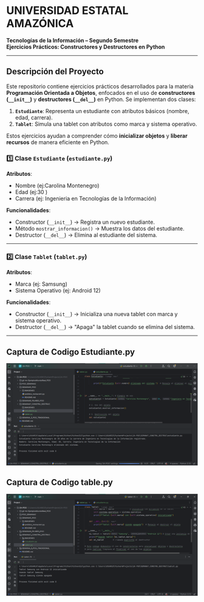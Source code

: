 # **UNIVERSIDAD ESTATAL AMAZÓNICA**  
**Tecnologías de la Información – Segundo Semestre**  
**Ejercicios Prácticos: Constructores y Destructores en Python**  

---

##  Descripción del Proyecto
Este repositorio contiene ejercicios prácticos desarrollados para la materia **Programación Orientada a Objetos**, enfocados en el uso de **constructores (`__init__`)** y **destructores (`__del__`)** en Python. Se implementan dos clases:  

1. **`Estudiante`**: Representa un estudiante con atributos básicos (nombre, edad, carrera).  
2. **`Tablet`**: Simula una tablet con atributos como marca y sistema operativo.  

Estos ejercicios ayudan a comprender cómo **inicializar objetos** y **liberar recursos** de manera eficiente en Python.  

### **1️⃣ Clase `Estudiante` (`estudiante.py`)**  
**Atributos**:  
- Nombre (ej:Carolina Montenegro) 
- Edad  (ej:30 )
- Carrera (ej: Ingenieria en Tecnologías de la Información) 

**Funcionalidades**:  
- Constructor (`__init__`) → Registra un nuevo estudiante.  
- Método `mostrar_informacion()` → Muestra los datos del estudiante.  
- Destructor (`__del__`) → Elimina al estudiante del sistema.  

---

### **2️⃣ Clase `Tablet` (`tablet.py`)**  
**Atributos**:  
- Marca (ej: Samsung)  
- Sistema Operativo (ej: Android 12)  

**Funcionalidades**:  
- Constructor (`__init__`) → Inicializa una nueva tablet con marca y sistema operativo.  
- Destructor (`__del__`) → "Apaga" la tablet cuando se elimina del sistema.  

---

##  Captura de Codigo Estudiante.py

![estudiante_ejecucion.png](IMAGENES/estudiante_ejecucion.png)


##  Captura de Codigo table.py


![tablet_ejecucion.png](IMAGENES/tablet_ejecucion.png)


  

